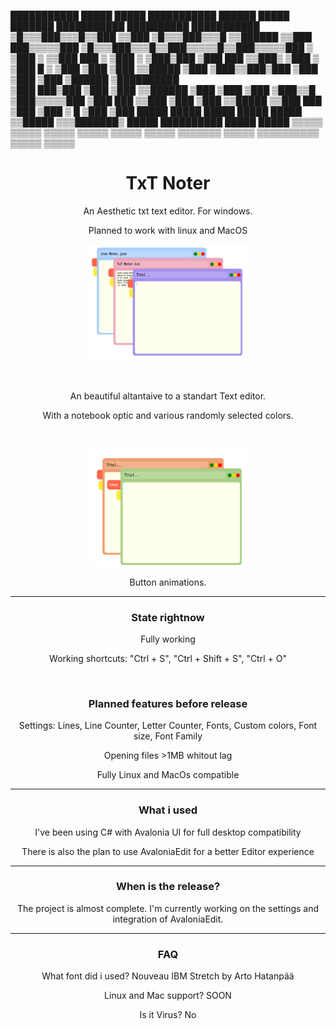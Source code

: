  ███████████ █████ █████ ███████████    ██████   █████    ███████    ███████████ ██████████ ███████████  
▒█▒▒▒███▒▒▒█▒▒███ ▒▒███ ▒█▒▒▒███▒▒▒█   ▒▒██████ ▒▒███   ███▒▒▒▒▒███ ▒█▒▒▒███▒▒▒█▒▒███▒▒▒▒▒█▒▒███▒▒▒▒▒███ 
▒   ▒███  ▒  ▒▒███ ███  ▒   ▒███  ▒     ▒███▒███ ▒███  ███     ▒▒███▒   ▒███  ▒  ▒███  █ ▒  ▒███    ▒███ 
    ▒███      ▒▒█████       ▒███        ▒███▒▒███▒███ ▒███      ▒███    ▒███     ▒██████    ▒██████████  
    ▒███       ███▒███      ▒███        ▒███ ▒▒██████ ▒███      ▒███    ▒███     ▒███▒▒█    ▒███▒▒▒▒▒███ 
    ▒███      ███ ▒▒███     ▒███        ▒███  ▒▒█████ ▒▒███     ███     ▒███     ▒███ ▒   █ ▒███    ▒███ 
    █████    █████ █████    █████       █████  ▒▒█████ ▒▒▒███████▒      █████    ██████████ █████   █████
   ▒▒▒▒▒    ▒▒▒▒▒ ▒▒▒▒▒    ▒▒▒▒▒       ▒▒▒▒▒    ▒▒▒▒▒    ▒▒▒▒▒▒▒       ▒▒▒▒▒    ▒▒▒▒▒▒▒▒▒▒ ▒▒▒▒▒   ▒▒▒▒▒ 
                                                                                                         
                                                                                                         
                                                                                                         
<h1 align="center">TxT Noter</h1>
<p align="center">An Aesthetic txt text editor. For windows.</p>
<p align="center">Planned to work with linux and MacOS</p>

<p align="center"><img src="https://github.com/RichyLAW/TxT_Noter/blob/main/TxT_Noter_image1.png" width="50%"></p>
<br>
<p align="center">An beautiful altantaive to a standart Text editor.</p>
<p align="center">With a notebook optic and various randomly selected colors.</p>
<br>
<p align="center"><img src="https://github.com/RichyLAW/TxT_Noter/blob/main/TxT_Noter_image2.png" width="50%"></p>
<p align="center">Button animations.</p>

---
<h3 align="center">State rightnow</h3>
<p align="center">Fully working</p>
<p align="center">Working shortcuts: "Ctrl + S", "Ctrl + Shift + S", "Ctrl + O"</p>
<br>
<h3 align="center">Planned features before release</h3>
<p align="center">Settings: Lines, Line Counter, Letter Counter, Fonts, Custom colors, Font size, Font Family</p>
<p align="center">Opening files >1MB whitout lag</p>
<p align="center">Fully Linux and MacOs compatible</p>

---
<h3 align="center">What i used</h3>
<p align="center">I've been using C# with Avalonia UI for full desktop compatibility</p>
<p align="center">There is also the plan to use AvaloniaEdit for a better Editor experience</p>

---
<h3 align="center">When is the release?</h3>
<p align="center">The project is almost complete. I'm currently working on the settings and integration of AvaloniaEdit.</p>

---
<h3 align="center">FAQ</h3>
<p align="center">What font did i used? Nouveau IBM Stretch by Arto Hatanpää</p>
<p align="center">Linux and Mac support? SOON</p>
<p align="center">Is it Virus? No</p>

